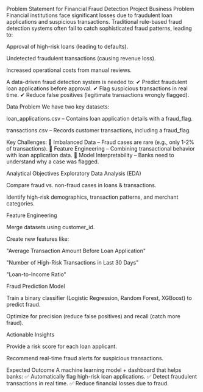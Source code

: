 Problem Statement for Financial Fraud Detection Project
Business Problem
Financial institutions face significant losses due to fraudulent loan applications and suspicious transactions. Traditional rule-based fraud detection systems often fail to catch sophisticated fraud patterns, leading to:

Approval of high-risk loans (leading to defaults).

Undetected fraudulent transactions (causing revenue loss).

Increased operational costs from manual reviews.

A data-driven fraud detection system is needed to:
✔ Predict fraudulent loan applications before approval.
✔ Flag suspicious transactions in real time.
✔ Reduce false positives (legitimate transactions wrongly flagged).

Data Problem
We have two key datasets:

loan_applications.csv – Contains loan application details with a fraud_flag.

transactions.csv – Records customer transactions, including a fraud_flag.

Key Challenges:
🔹 Imbalanced Data – Fraud cases are rare (e.g., only 1-2% of transactions).
🔹 Feature Engineering – Combining transactional behavior with loan application data.
🔹 Model Interpretability – Banks need to understand why a case was flagged.

Analytical Objectives
Exploratory Data Analysis (EDA)

Compare fraud vs. non-fraud cases in loans & transactions.

Identify high-risk demographics, transaction patterns, and merchant categories.

Feature Engineering

Merge datasets using customer_id.

Create new features like:

"Average Transaction Amount Before Loan Application"

"Number of High-Risk Transactions in Last 30 Days"

"Loan-to-Income Ratio"

Fraud Prediction Model

Train a binary classifier (Logistic Regression, Random Forest, XGBoost) to predict fraud.

Optimize for precision (reduce false positives) and recall (catch more fraud).

Actionable Insights

Provide a risk score for each loan applicant.

Recommend real-time fraud alerts for suspicious transactions.

Expected Outcome
A machine learning model + dashboard that helps banks:
✅ Automatically flag high-risk loan applications.
✅ Detect fraudulent transactions in real time.
✅ Reduce financial losses due to fraud.
